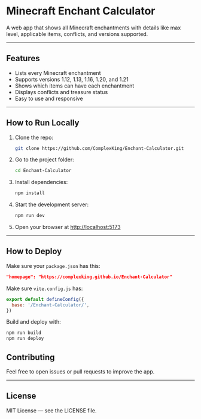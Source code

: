 # Minecraft Enchant Calculator

A web app that shows all Minecraft enchantments with details like max level, applicable items, conflicts, and versions supported.

---

## Features

* Lists every Minecraft enchantment
* Supports versions 1.12, 1.13, 1.16, 1.20, and 1.21
* Shows which items can have each enchantment
* Displays conflicts and treasure status
* Easy to use and responsive

---

## How to Run Locally

1. Clone the repo:

   ```bash
   git clone https://github.com/ComplexKing/Enchant-Calculator.git
   ```
2. Go to the project folder:

   ```bash
   cd Enchant-Calculator
   ```
3. Install dependencies:

   ```bash
   npm install
   ```
4. Start the development server:

   ```bash
   npm run dev
   ```
5. Open your browser at [http://localhost:5173](http://localhost:5173)

---

## How to Deploy

Make sure your `package.json` has this:

```json
"homepage": "https://complexking.github.io/Enchant-Calculator"
```

Make sure `vite.config.js` has:

```js
export default defineConfig({
  base: '/Enchant-Calculator/',
})
```

Build and deploy with:

```bash
npm run build
npm run deploy
```

## Contributing

Feel free to open issues or pull requests to improve the app.

---

## License

MIT License — see the LICENSE file.
